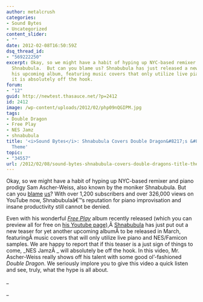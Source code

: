 ```yaml
---
author: metalcrush
categories:
- Sound Bytes
- Uncategorized
content_slider:
- ""
date: 2012-02-08T16:50:59Z
dsq_thread_id:
- "569222250"
excerpt: Okay, so we might have a habit of hyping up NYC-based remixer and piano prodigy
  Shnabubula.  But can you blame us? Shnabubula has just released a new teaser for
  his upcoming album, featuring music covers that only utilize live piano & NES and
  it is absolutely off the hook.
forum:
- "12"
guid: http://newtest.thasauce.net/?p=2412
id: 2412
image: /wp-content/uploads/2012/02/php09nQGIPM.jpg
tags:
- Double Dragon
- Free Play
- NES Jamz
- shnabubula
title: '<i>Sound Bytes</i>: Shnabubula Covers Double Dragon&#8217;s &#8220;Title&#8221;
  Theme'
topic:
- "34557"
url: /2012/02/08/sound-bytes-shnabubula-covers-double-dragons-title-theme/
---
```


<center>
</center>


  
Okay, so we might have a habit of hyping up NYC-based remixer and piano prodigy Sam Ascher-Weiss, also known by the moniker Shnabubula. But can you [blame](http://thasauce.net/2011/08/06/ign-releases-metroid-25th-anniversary-tribute-medley-video/) [us](http://thasauce.net/2011/08/06/utterly-insane-preview-for-shnabubulas-upcoming-album-game-genie/)? With over 1,200 subscribers and over 326,000 views on YouTube now, Shnabubulaâ€™s reputation for piano improvisation and insane productivity still cannot be denied.

Even with his wonderful _[Free Play](http://shnabubula.bandcamp.com/album/free-play)_ album recently released (which you can preview all for free on [his Youtube page](http://www.youtube.com/user/Shnabubula#g/c/044363B462F539BE)),Â [Shnabubula](http://remix.thasauce.net/mixer/shnabubula/) has just put out a new teaser for yet another upcoming albumÂ to be released in March, featuringÂ music covers that will only utilize live piano and NES/Famicon samples. We are happy to report that if this teaser is a just sign of things to come, _NES JamzÂ _ will absolutely be off the hook. In this video, Mr. Ascher-Weiss really shows off his talent with some good ol&#8217;-fashioned _Double Dragon_. We seriously implore you to give this video a quick listen and see, truly, what the hype is all about.

_
  
_